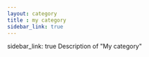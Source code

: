 ```yaml
---
layout: category
title : my category
sidebar_link: true
---
```

sidebar_link: true
Description of "My category"